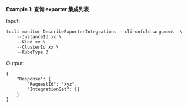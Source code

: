 **Example 1: 查询 exporter 集成列表**



Input: 

```
tccli monitor DescribeExporterIntegrations --cli-unfold-argument  \
    --InstanceId xx \
    --Kind xx \
    --ClusterId xx \
    --KubeType 3
```

Output: 
```
{
    "Response": {
        "RequestId": "xyz",
        "IntegrationSet": []
    }
}
```

